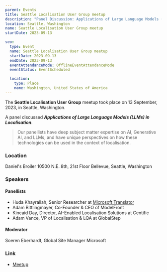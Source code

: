 ```yaml
---
parent: Events
title: Seattle Localisation User Group meetup
description: "Panel Discussion: Applications of Large Language Models (LLMs) in Localisation"
location: Seattle, Washington
name: Seattle Localisation User Group meetup
startDate: 2023-09-13

seo:
  type: Event
  name: Seattle Localisation User Group meetup
  startDate: 2023-09-13
  endDate: 2023-09-13
  eventAttendanceMode: OfflineEventAttendanceMode
  eventStatus: EventScheduled

  location:
    type: Place
    name: Washington, United States of America
---
```


The **Seattle Localisation User Group** meetup took place on 13 September, 2023, in Seattle, Washington.

A panel discussed ***Applications of Large Language Models (LLMs) in Localisation***.

> Our panellists have deep subject matter expertise on AI, Generative AI, and LLMs, and have unique perspectives on how these technologies can be used in the context of localisation.

### Location

Daniel's Broiler
10500 N.E. 8th, 21st Floor
Bellevue, Seattle, Washington

### Speakers

#### Panellists

- Huda Khayrallah, Senior Researcher at [Microsoft Translator](/microsoft)
- Adam Bittlingmayer, Co-Founder & CEO of ModelFront
- Kincaid Day, Director, AI-Enabled Localisation Solutions at Centific
- Adam Vance, VP of Localisation & LQA at GlobalStep

#### Moderator

Soeren Eberhardt, Global Site Manager Microsoft

### Link

- [Meetup](https://www.meetup.com/sealocug/events/295484384/)